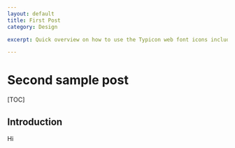 ```yaml
---
layout: default
title: First Post
category: Design

excerpt: Quick overview on how to use the Typicon web font icons included with this template. 

---
```


# Second sample post

[TOC]

## Introduction

Hi
